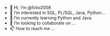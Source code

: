 - 👋 Hi, I’m @folio2008
- 👀 I’m interested in SQL, PL/SQL, Java, Python...
- 🌱 I’m currently learning Python and Java.
- 💞️ I’m looking to collaborate on ...
- 📫 How to reach me ...

<!---
folio2008/folio2008 is a ✨ special ✨ repository because its `README.md` (this file) appears on your GitHub profile.
You can click the Preview link to take a look at your changes.
--->
